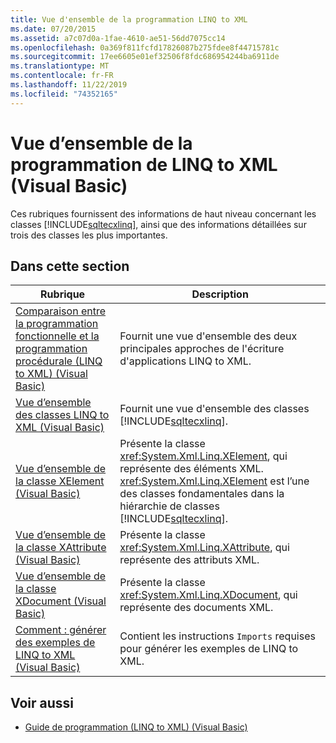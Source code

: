 ```yaml
---
title: Vue d'ensemble de la programmation LINQ to XML
ms.date: 07/20/2015
ms.assetid: a7c07d0a-1fae-4610-ae51-56dd7075cc14
ms.openlocfilehash: 0a369f811fcfd17826087b275fdee8f44715781c
ms.sourcegitcommit: 17ee6605e01ef32506f8fdc686954244ba6911de
ms.translationtype: MT
ms.contentlocale: fr-FR
ms.lasthandoff: 11/22/2019
ms.locfileid: "74352165"
---
```

# <a name="linq-to-xml-programming-overview-visual-basic"></a>Vue d’ensemble de la programmation de LINQ to XML (Visual Basic)
Ces rubriques fournissent des informations de haut niveau concernant les classes [!INCLUDE[sqltecxlinq](~/includes/sqltecxlinq-md.md)], ainsi que des informations détaillées sur trois des classes les plus importantes.  
  
## <a name="in-this-section"></a>Dans cette section  
  
|Rubrique|Description|  
|-----------|-----------------|  
|[Comparaison entre la programmation fonctionnelle et la programmation procédurale (LINQ to XML) (Visual Basic)](../../../../visual-basic/programming-guide/concepts/linq/functional-vs-procedural-programming-linq-to-xml.md)|Fournit une vue d'ensemble des deux principales approches de l'écriture d'applications LINQ to XML.|  
|[Vue d’ensemble des classes LINQ to XML (Visual Basic)](../../../../visual-basic/programming-guide/concepts/linq/linq-to-xml-classes-overview.md)|Fournit une vue d'ensemble des classes [!INCLUDE[sqltecxlinq](~/includes/sqltecxlinq-md.md)].|  
|[Vue d’ensemble de la classe XElement (Visual Basic)](../../../../visual-basic/programming-guide/concepts/linq/xelement-class-overview.md)|Présente la classe <xref:System.Xml.Linq.XElement>, qui représente des éléments XML. <xref:System.Xml.Linq.XElement> est l’une des classes fondamentales dans la hiérarchie de classes [!INCLUDE[sqltecxlinq](~/includes/sqltecxlinq-md.md)].|  
|[Vue d’ensemble de la classe XAttribute (Visual Basic)](../../../../visual-basic/programming-guide/concepts/linq/xattribute-class-overview.md)|Présente la classe <xref:System.Xml.Linq.XAttribute>, qui représente des attributs XML.|  
|[Vue d’ensemble de la classe XDocument (Visual Basic)](../../../../visual-basic/programming-guide/concepts/linq/xdocument-class-overview.md)|Présente la classe <xref:System.Xml.Linq.XDocument>, qui représente des documents XML.|  
|[Comment : générer des exemples de LINQ to XML (Visual Basic)](../../../../visual-basic/programming-guide/concepts/linq/how-to-build-linq-to-xml-examples.md)|Contient les instructions `Imports` requises pour générer les exemples de LINQ to XML.|  
  
## <a name="see-also"></a>Voir aussi

- [Guide de programmation (LINQ to XML) (Visual Basic)](../../../../visual-basic/programming-guide/concepts/linq/programming-guide-linq-to-xml.md)
